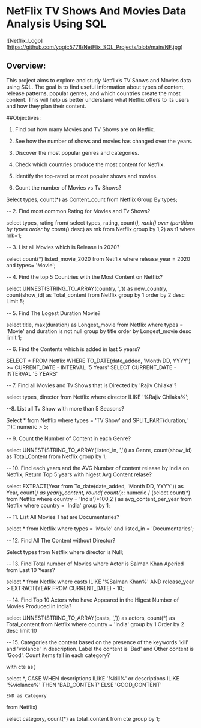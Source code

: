 # NetFlix TV Shows And Movies Data Analysis Using SQL

![Netflix_Logo] (https://github.com/yogic5778/NetFlix_SQL_Projects/blob/main/NF.jpg)

## Overview: 
This project aims to explore and study Netflix’s TV Shows and Movies data using SQL. The goal is to find useful information about types of content, release patterns, popular genres, and which countries create the most content. This will help us better understand what Netflix offers to its users and how they plan their content.

##Objectives:

1. Find out how many Movies and TV Shows are on Netflix.

2. See how the number of shows and movies has changed over the years.

3. Discover the most popular genres and categories.

4. Check which countries produce the most content for Netflix.

5. Identify the top-rated or most popular shows and movies.



1. Count the number of Movies vs Tv Shows?

Select types, count(*) as Content_count from Netflix 
Group By types;

-- 2. Find most common Rating for Movies and Tv Shows?

select types, rating
from(
	select types, rating, count(*), rank() over (partition by types order by count(*) desc) as rnk
	from Netflix
	group by 1,2) as t1
where rnk=1;	

-- 3. List all Movies which is Release in 2020?

select count(*) listed_movie_2020 from Netflix where release_year = 2020 and types= 'Movie';

-- 4. Find the top 5 Countries with the Most Content on Netflix?

select UNNEST(STRING_TO_ARRAY(country, ',')) as new_country,
	   count(show_id) as Total_content  from Netflix
group by 1
order by 2 desc
Limit 5;

-- 5. Find The Logest Duration Movie?

select title, max(duration) as Longest_movie from Netflix
where types = 'Movie' and duration is not null
group by title
order by Longest_movie desc
limit 1;


-- 6. Find the Contents which is added in last 5 years?

SELECT * FROM Netflix
WHERE TO_DATE(date_added, 'Month DD, YYYY') >= CURRENT_DATE - INTERVAL '5 Years'
SELECT CURRENT_DATE - INTERVAL '5 YEARS'


-- 7. Find all Movies and Tv Shows that is Directed by 'Rajiv Chilaka'?

select types, director from Netflix where director ILIKE '%Rajiv Chilaka%';

--8. List all Tv Show with more than 5 Seasons?

Select * from Netflix where types = 'TV Show' and SPLIT_PART(duration,' ',1):: numeric > 5;

-- 9. Count the Number of Content in each Genre?

select UNNEST(STRING_TO_ARRAY(listed_in, ',')) as Genre, count(show_id) as Total_Content
from Netflix
group by 1;

-- 10. Find each years and the AVG Number of content release by India on Netflix, Return Top 5 years with higest Avg Content relase?

select EXTRACT(Year from To_date(date_added, 'Month DD, YYYY')) as Year,
count(*) as yearly_content,
round(
	count(*):: numeric / (select count(*) from Netflix where country = 'India')*100,2
) as avg_content_per_year
from Netflix
where country = 'India'
group by 1;

-- 11. List All Movies That are Documentaries?

select * from Netflix where types = 'Movie' and listed_in = 'Documentaries';

-- 12. Find All The Content without Director?

Select types from Netflix where director is Null;

-- 13. Find Total number of Movies where Actor is Salman Khan Aperied from Last 10 Years?

select * from Netflix where casts ILIKE '%Salman Khan%'
AND release_year > EXTRACT(YEAR FROM CURRENT_DATE) - 10;

-- 14. Find Top 10 Actors who have Appeared in the Higest Number of Movies Produced in India?

select UNNEST(STRING_TO_ARRAY(casts, ',')) as actors,
count(*) as Total_content from Netflix 
where country = 'India'
group by 1
Order by 2 desc
limit 10

-- 15. Categories the content based on the presence of the keywords 'kill' and 'violance' in description. Label the content is 'Bad' and Other content is 'Good'. Count items fall in each category?

with cte as(

select *,
	CASE 
	WHEN 
		descriptions ILIKE '%kill%' or 
		descriptions ILIKE '%violance%' THEN 'BAD_CONTENT'
	ELSE 'GOOD_CONTENT'
	
	END as Category
	
from Netflix)

select category, count(*) as total_content from cte
group by 1;
	
